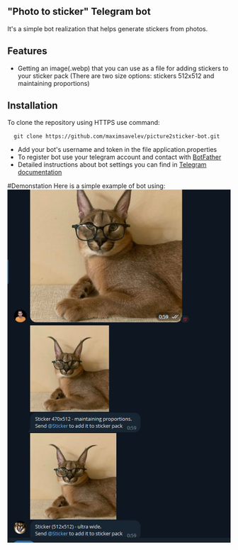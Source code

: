 
##  "Photo to sticker" Telegram bot

It's a simple bot realization that helps generate stickers from photos.

## Features
- Getting an image(.webp) that you can use as a file for adding stickers to your sticker pack (There are two size options: stickers 512x512 and maintaining proportions)

## Installation
To clone the repository using HTTPS use command:
```git
  git clone https://github.com/maximsavelev/picture2sticker-bot.git
```
- Add your bot's username and token in the file application.properties
- To register bot use your telegram account and contact with [BotFather](https://t.me/BotFather)
- Detailed instructions about bot settings you can find in  [Telegram documentation](https://core.telegram.org/bots#6-botfather)

#Demonstation
Here is a simple example of bot using:
![Пример работы приложения](https://github.com/maximsavelev/picture2sticker-bot/blob/develop/example.png "Demonstration")


  
